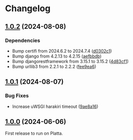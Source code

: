 # Changelog

## [1.0.2](https://github.com/City-of-Helsinki/helerm/compare/helerm-v1.0.1...helerm-v1.0.2) (2024-08-08)


### Dependencies

* Bump certifi from 2024.6.2 to 2024.7.4 ([d0302c1](https://github.com/City-of-Helsinki/helerm/commit/d0302c1565988d2e59f4542ffba9d23fea5b894b))
* Bump django from 4.2.13 to 4.2.15 ([aefbbdb](https://github.com/City-of-Helsinki/helerm/commit/aefbbdb193b2b125348e88022376eff1ed7faa35))
* Bump djangorestframework from 3.15.1 to 3.15.2 ([4d83cf1](https://github.com/City-of-Helsinki/helerm/commit/4d83cf10870aa2a00b3d91269ccad78cdb1f7149))
* Bump urllib3 from 2.2.1 to 2.2.2 ([fee9ea6](https://github.com/City-of-Helsinki/helerm/commit/fee9ea6d14217cf422513956acb25b3e33a544eb))

## [1.0.1](https://github.com/City-of-Helsinki/helerm/compare/helerm-v1.0.0...helerm-v1.0.1) (2024-08-07)


### Bug Fixes

* Increase uWSGI harakiri timeout ([9ae8a16](https://github.com/City-of-Helsinki/helerm/commit/9ae8a167bac412a2b451a752eafca797d8908ee1))

## [1.0.0](https://github.com/City-of-Helsinki/helerm/compare/v0.4.13...helerm-v1.0.0) (2024-06-06)

First release to run on Platta.
